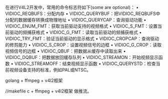 
在进行V4L2开发中，常用的命令标志符如下(some are optional)： 
•    VIDIOC_REQBUFS：分配内存 
•    VIDIOC_QUERYBUF：把VIDIOC_REQBUFS中分配的数据缓存转换成物理地址 
•    VIDIOC_QUERYCAP：查询驱动功能 
•    VIDIOC_ENUM_FMT：获取当前驱动支持的视频格式 
•    VIDIOC_S_FMT：设置当前驱动的频捕获格式 
•    VIDIOC_G_FMT：读取当前驱动的频捕获格式 
•    VIDIOC_TRY_FMT：验证当前驱动的显示格式 
•    VIDIOC_CROPCAP：查询驱动的修剪能力 
•    VIDIOC_S_CROP：设置视频信号的边框 
•    VIDIOC_G_CROP：读取视频信号的边框 
•    VIDIOC_QBUF：把数据从缓存中读取出来 
•    VIDIOC_DQBUF：把数据放回缓存队列 
•    VIDIOC_STREAMON：开始视频显示函数 
•    VIDIOC_STREAMOFF：结束视频显示函数 
•    VIDIOC_QUERYSTD：检查当前视频设备支持的标准，例如PAL或NTSC。


golang + ffmpeg + v4l2框架

//makefile
c + ffmpeg + v4l2框架 做推流。
